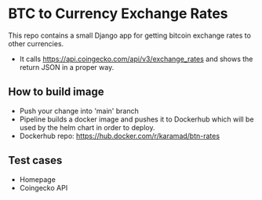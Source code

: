 # BTC to Currency Exchange Rates
This repo contains a small Django app for getting bitcoin exchange rates to other currencies.
- It calls https://api.coingecko.com/api/v3/exchange_rates and shows the return JSON in a proper way.

## How to build image
- Push your change into 'main' branch
- Pipeline builds a docker image  and pushes it to Dockerhub which will be used by the helm chart in order to deploy.
- Dockerhub repo: https://hub.docker.com/r/karamad/btn-rates


## Test cases
- Homepage
- Coingecko API
